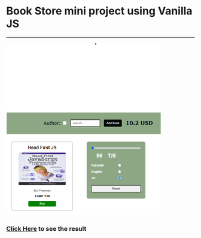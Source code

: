 # Book Store mini project using Vanilla JS
---
![book-store-main-image](./img/book-store-main.png)

### [Click Here](https://mehrvarshodiev.github.io/book-store/) to see the result
